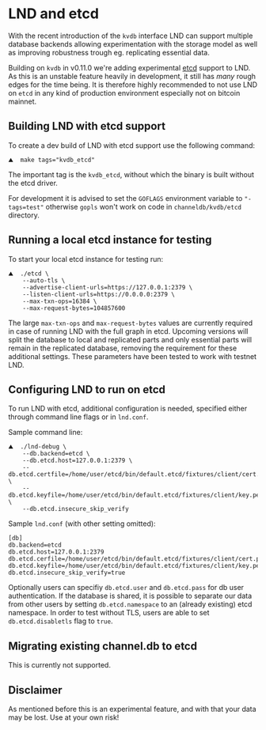 # LND and etcd

With the recent introduction of the `kvdb` interface LND can support multiple database backends allowing experimentation with the storage model as well as improving robustness trough eg. replicating essential data.

Building on `kvdb` in v0.11.0 we're adding experimental [etcd](https://etcd.io) support to LND. As this is an unstable feature heavily in development, it still has _many_ rough edges for the time being. It is therefore highly recommended to not use LND on `etcd` in any kind of production environment especially not on bitcoin mainnet.

## Building LND with etcd support

To create a dev build of LND with etcd support use the following command:

```text
⛰  make tags="kvdb_etcd"
```

The important tag is the `kvdb_etcd`, without which the binary is built without the etcd driver.

For development it is advised to set the `GOFLAGS` environment variable to `"-tags=test"` otherwise `gopls` won't work on code in `channeldb/kvdb/etcd` directory.

## Running a local etcd instance for testing

To start your local etcd instance for testing run:

```text
⛰  ./etcd \
    --auto-tls \
    --advertise-client-urls=https://127.0.0.1:2379 \
    --listen-client-urls=https://0.0.0.0:2379 \
    --max-txn-ops=16384 \
    --max-request-bytes=104857600
```

The large `max-txn-ops` and `max-request-bytes` values are currently required in case of running LND with the full graph in etcd. Upcoming versions will split the database to local and replicated parts and only essential parts will remain in the replicated database, removing the requirement for these additional settings. These parameters have been tested to work with testnet LND.

## Configuring LND to run on etcd

To run LND with etcd, additional configuration is needed, specified either through command line flags or in `lnd.conf`.

Sample command line:

```text
⛰  ./lnd-debug \
    --db.backend=etcd \
    --db.etcd.host=127.0.0.1:2379 \
    --db.etcd.certfile=/home/user/etcd/bin/default.etcd/fixtures/client/cert.pem \
    --db.etcd.keyfile=/home/user/etcd/bin/default.etcd/fixtures/client/key.pem \
    --db.etcd.insecure_skip_verify
```

Sample `lnd.conf` \(with other setting omitted\):

```text
[db]
db.backend=etcd
db.etcd.host=127.0.0.1:2379
db.etcd.cerfile=/home/user/etcd/bin/default.etcd/fixtures/client/cert.pem
db.etcd.keyfile=/home/user/etcd/bin/default.etcd/fixtures/client/key.pem
db.etcd.insecure_skip_verify=true
```

Optionally users can specifiy `db.etcd.user` and `db.etcd.pass` for db user authentication. If the database is shared, it is possible to separate our data from other users by setting `db.etcd.namespace` to an \(already existing\) etcd namespace. In order to test without TLS, users are able to set `db.etcd.disabletls` flag to `true`.

## Migrating existing channel.db to etcd

This is currently not supported.

## Disclaimer

As mentioned before this is an experimental feature, and with that your data may be lost. Use at your own risk!

